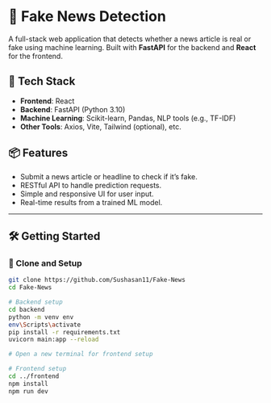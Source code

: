 # 📰 Fake News Detection

A full-stack web application that detects whether a news article is real or fake using machine learning. Built with **FastAPI** for the backend and **React** for the frontend.

## 🚀 Tech Stack

- **Frontend**: React
- **Backend**: FastAPI (Python 3.10)
- **Machine Learning**: Scikit-learn, Pandas, NLP tools (e.g., TF-IDF)
- **Other Tools**: Axios, Vite, Tailwind (optional), etc.

## 📦 Features

- Submit a news article or headline to check if it’s fake.
- RESTful API to handle prediction requests.
- Simple and responsive UI for user input.
- Real-time results from a trained ML model.

---

## 🛠️ Getting Started

### 📁 Clone and Setup

```bash
git clone https://github.com/Sushasan11/Fake-News
cd Fake-News

# Backend setup
cd backend
python -m venv env
env\Scripts\activate
pip install -r requirements.txt
uvicorn main:app --reload

# Open a new terminal for frontend setup

# Frontend setup
cd ../frontend
npm install
npm run dev
